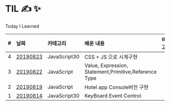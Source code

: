 # TIL &#9997; &#10024;

Today I Learned

| #   | 날짜                                     | 카테고리     | 배운 내용                                             | 비고 |
| :-- | :--------------------------------------- | :----------- | :---------------------------------------------------- | :--- |
| 4   | [20190823](JavaScript30/02/summary02.md) | JavaScript30 | CSS + JS 으로 시계구현                                |      |
| 3   | [20190822](JavaScript/Grammer.md)        | JavaScript   | Value, Expression, Statement,Primitive,Reference Type |      |
| 2   | [20190819](JavaScript/hotel-app.js)      | JavaScript   | Hotel app Console버전 구현                            |      |
| 1   | [20190814](JavaScript30/01/summary01.md) | JavaScript30 | KeyBoard Event Control                                |      |
